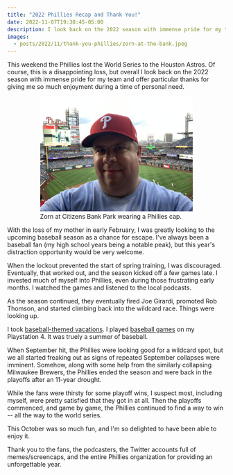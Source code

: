 ```yaml
---
title: "2022 Phillies Recap and Thank You!"
date: 2022-11-07T19:38:45-05:00
description: I look back on the 2022 season with immense pride for my team and offer particular thanks for giving me so much enjoyment during a time of personal need.
images:
  - posts/2022/11/thank-you-phillies/zorn-at-the-bank.jpeg
---
```


This weekend the Phillies lost the World Series to the Houston Astros. Of course, this is a disappointing loss, but overall I look back on the 2022 season with immense pride for my team and offer particular thanks for giving me so much enjoyment during a time of personal need.

<figure style="width: 70%; margin: 0 auto;">
<a href="zorn-at-the-bank.jpeg">
<img src="zorn-at-the-bank.jpeg" alt="Zorn at Citizens Bank Park wearing a Phillies cap." data-action="zoom">
</a>
<figcaption>Zorn at Citizens Bank Park wearing a Phillies cap.</figcaption>
</figure>

With the loss of my mother in early February, I was greatly looking to the upcoming baseball season as a chance for escape. I've always been a baseball fan (my high school years being a notable peak), but this year's distraction opportunity would be very welcome.

When the lockout prevented the start of spring training, I was discouraged. Eventually, that worked out, and the season kicked off a few games late. I invested much of myself into Phillies, even during those frustrating early months. I watched the games and listened to the local podcasts.

As the season continued, they eventually fired Joe Girardi, promoted Rob Thomson, and started climbing back into the wildcard race. Things were looking up.

I took [baseball-themed vacations](https://mikezornek.com/posts/2022/7/baseball-hall-of-fame/). I played [baseball games](https://mikezornek.com/posts/2022/6/1-standup/) on my Playstation 4. It was truely a summer of baseball.

When September hit, the Phillies were looking good for a wildcard spot, but we all started freaking out as signs of repeated September collapses were imminent. Somehow, along with some help from the similarly collapsing Milwaukee Brewers, the Phillies ended the season and were back in the playoffs after an 11-year drought.

While the fans were thirsty for some playoff wins, I suspect most, including myself, were pretty satisfied that they got in at all. Then the playoffs commenced, and game by game, the Phillies continued to find a way to win -- all the way to the world series.

This October was so much fun, and I'm so delighted to have been able to enjoy it.

Thank you to the fans, the podcasters, the Twitter accounts full of memes/screencaps, and the entire Phillies organization for providing an unforgettable year.
